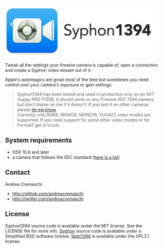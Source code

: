 ![Syphon1394](https://raw.githubusercontent.com/andreacremaschi/Syphon1394/master/AppTitle.png)

Tweak all the settings your firewire camera is capable of, open a connection and create a Syphon video stream out of it.

Apple's automagics are great most of the time but sometimes you need control over your camera's exposure or gain settings. 

> Syphon1394 has been tested and used in production only on an AVT Guppy PRO F125B. It should work on any Firewire IIDC 1394 camera, but don't blame on me if it doesn't. If you test it on other cameras please [let me know](https://github.com/andreacremaschi/Syphon1394/issues/1).  
> Currently only RGB8, MONO8, MONO16, YUV422 video modes are supported. If you need support for some other video modes or for Format7 get in touch.

## System requirements

- OSX 10.8 and later
- a camera that follows the IIDC standard ([here is a list](http://damien.douxchamps.net/ieee1394/cameras/))

## Contact

Andrea Cremaschi

- http://github.com/andreacremaschi
- http://twitter.com/andreacremaschi

## License

Syphon1394 source code is available under the MIT license. See the LICENSE file for more info.
[Syphon](http://syphon.v002.info) source code is available under a Simplified BSD software license.
[libdc1394](http://damien.douxchamps.net/ieee1394/libdc1394/) is available under the GPL2.1 license.
